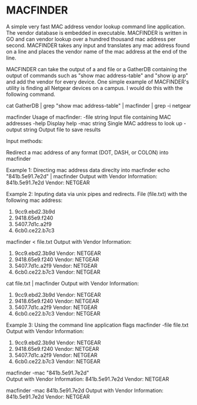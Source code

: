 # MACFINDER
A simple very fast MAC address vendor lookup command line application. The vendor database is embedded in executable. MACFINDER is written in GO and can vendor lookup over a hundred thousand 
mac address per second. MACFINDER takes any input and translates any mac address found on a line and places the vendor name of the mac address at the end of the line.

MACFINDER can take the output of a and file or a GatherDB containing the output of commands such as "show mac address-table" and "show ip arp" and add the vendor for every device. One simple example of MACFINDER's utility is finding all Netgear devices on a campus. I would do this with the following command. 

cat GatherDB | grep "show mac address-table" | macfinder | grep -i netgear

macfinder 
Usage of macfinder:
  -file string
    	Input file containing MAC addresses
  -help
    	Display help
  -mac string
    	Single MAC address to look up
  -output string
    	Output file to save results

Input methods:

Redirect a mac address of any format (DOT, DASH, or COLON) into macfinder

Example 1: Directing mac address data direclty into macfinder
echo "841b.5e91.7e2d" | macfinder
Output with Vendor Information:
841b.5e91.7e2d  Vendor: NETGEAR

Example 2: Inputing data via unix pipes and redirects.
File (file.txt) with the following mac address:
1. 9cc9.ebd2.3b9d
2. 9418.65e9.f240
3. 5407.7d1c.a2f9
4. 6cb0.ce22.b7c3

macfinder < file.txt
Output with Vendor Information:
1. 9cc9.ebd2.3b9d  Vendor: NETGEAR
2. 9418.65e9.f240  Vendor: NETGEAR
3. 5407.7d1c.a2f9  Vendor: NETGEAR
4. 6cb0.ce22.b7c3  Vendor: NETGEAR

cat file.txt | macfinder
Output with Vendor Information:
1. 9cc9.ebd2.3b9d  Vendor: NETGEAR
2. 9418.65e9.f240  Vendor: NETGEAR
3. 5407.7d1c.a2f9  Vendor: NETGEAR
4. 6cb0.ce22.b7c3  Vendor: NETGEAR

Example 3: Using the command line application flags
macfinder -file file.txt
Output with Vendor Information:
1. 9cc9.ebd2.3b9d  Vendor: NETGEAR
2. 9418.65e9.f240  Vendor: NETGEAR
3. 5407.7d1c.a2f9  Vendor: NETGEAR
4. 6cb0.ce22.b7c3  Vendor: NETGEAR

macfinder -mac "841b.5e91.7e2d"            
Output with Vendor Information:
841b.5e91.7e2d  Vendor: NETGEAR

macfinder -mac 841b.5e91.7e2d 
Output with Vendor Information:
841b.5e91.7e2d  Vendor: NETGEAR







